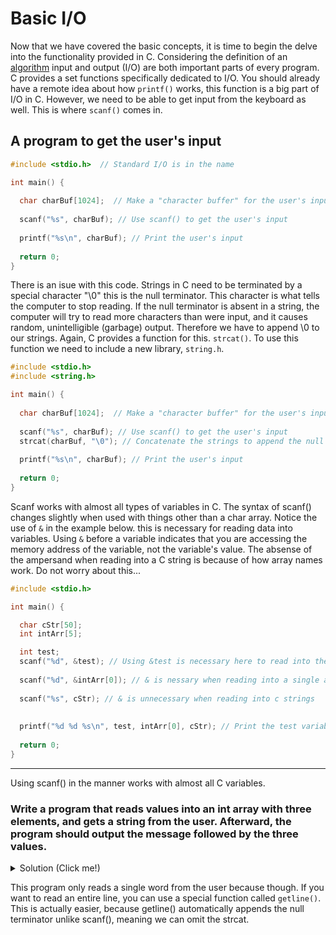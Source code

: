 # Basic I/O  

Now that we have covered the basic concepts, it is time to begin the delve into the functionality provided in C. Considering the definition of an [algorithm](https://www.cs.purdue.edu/homes/spa/courses/cs182/algorithms-rego.pdf)
input and output (I/O) are both important parts of every program. C provides a set functions specifically dedicated to I/O. You should already have a remote idea about how ```printf()``` works, this function is a big
part of I/O in C. However, we need to be able to get input from the keyboard as well. This is where ```scanf()``` comes in.  

## A program to get the user's input
```C
#include <stdio.h>  // Standard I/O is in the name

int main() {
  
  char charBuf[1024];  // Make a "character buffer" for the user's input
  
  scanf("%s", charBuf); // Use scanf() to get the user's input
  
  printf("%s\n", charBuf); // Print the user's input
  
  return 0;
}
```  

There is an isue with this code. Strings in C need to be terminated by a special character "\0" this is the null terminator. This character is what tells the computer to stop reading. If the null terminator
is absent in a string, the computer will try to read more characters than were input, and it causes random, unintelligible (garbage) output. Therefore we have to append \0 to our strings.
Again, C provides a function for this. ```strcat()```. To use this function we need to include a new library, ```string.h```.  

```C
#include <stdio.h>  
#include <string.h>

int main() {
  
  char charBuf[1024];  // Make a "character buffer" for the user's input
  
  scanf("%s", charBuf); // Use scanf() to get the user's input
  strcat(charBuf, "\0"); // Concatenate the strings to append the null terminator.
  
  printf("%s\n", charBuf); // Print the user's input
  
  return 0;
}
```  
Scanf works with almost all types of variables in C. The syntax of scanf() changes slightly when used with things other than a char array. Notice the use of ```&``` in the example below. this is necessary for reading data into variables. Using ```&``` before a variable indicates that you are accessing the memory address of the variable, not the variable's value. The absense of the ampersand when reading into a C string is because of how array names work. Do not worry about this...
```C
#include <stdio.h>

int main() {

  char cStr[50];
  int intArr[5];

  int test;
  scanf("%d", &test); // Using &test is necessary here to read into the single variable
 
  scanf("%d", &intArr[0]); // & is nessary when reading into a single array element
  
  scanf("%s", cStr); // & is unnecessary when reading into c strings
  
  
  printf("%d %d %s\n", test, intArr[0], cStr); // Print the test variable, the first element of the integer array, and the string
  
  return 0;
}
```
***
Using scanf() in the manner works with almost all C variables.
### Write a program that reads values into an int array with three elements, and gets a string from the user. Afterward, the program should output the message followed by the three values.  

<details>
<summary>Solution (Click me!)</summary>
  
```C 
#include <stdio.h>
#include <string.h>

int main() {

  int arr[3];
  char charBuf[512];
  
  scanf("%d %d %d", &arr[0], &arr[1], &arr[2]);
  scanf("%512s", charBuf); // The use of 512 before the s prevents reading too many characters from the keyboard
  
  strcat(charBuf, "\0");
  
  printf("%s\n", charBuf);
  printf("%d %d %d\n", arr[0], arr[1], arr[2]);
  
  return 0;
}
```
</details>  
  
This program only reads a single word from the user because though. If you want to read an entire line, you can use a special function called ```getline()```. This is actually easier, because getline() automatically appends the null terminator unlike scanf(), meaning we can omit the strcat.

  
  
  
